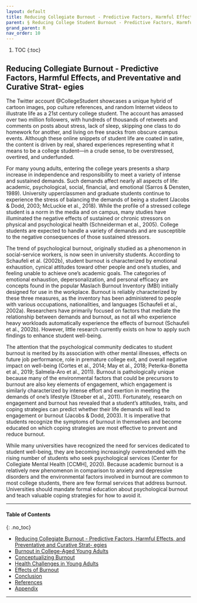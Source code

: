```yaml
---
layout: default
title: Reducing Collegiate Burnout - Predictive Factors, Harmful Effects, and Preventative and Curative Strat- egies 
parent: § Reducing College Student Burnout - Predictive Factors, Harmful Effects, and Preventative Strategies   
grand_parent: R 
nav_order: 10 
---
```

<style>
.dont-break-out {
  /* These are technically the same, but use both */
  overflow-wrap: break-word;
  word-wrap: break-word;

     -ms-word-break: break-all;
  /* This is the dangerous one in WebKit, as it breaks things wherever */
  word-break: break-all;
  /* Instead use this non-standard one: */
  word-break: break-word;
}

.youtube-container {
    position: relative;
    width: 100%;
    height: 0;
    padding-bottom: 56.25%;
}
.youtube-video {
    position: absolute;
    top: 0;
    left: 0;
    width: 100%;
    height: 100%;
}

</style>

<div class="dont-break-out" markdown="1">

1. TOC
{:toc}

## Reducing Collegiate Burnout - Predictive Factors, Harmful Effects, and Preventative and Curative Strat- egies 
The Twitter account @CollegeStudent showcases a unique hybrid of cartoon images, pop culture references, and random Internet videos to illustrate life as a 21st century college student. The account has amassed over two million followers, with hundreds of thousands of retweets and comments on posts about stress, lack of sleep, skipping one class to do homework for another, and living on free snacks from obscure campus events. Although these online snippets of student life are coated in satire, the content is driven by real, shared experiences representing what it means to be a college student—in a crude sense, to be overstressed, overtired, and underfunded.

For many young adults, entering the college years presents a sharp increase in independence and responsibility to meet a variety of intense and sustained demands. Such demands affect nearly all aspects of life: academic, psychological, social, financial, and emotional (Sarros & Densten, 1989). University upperclassmen and graduate students continue to experience the stress of balancing the demands of being a student (Jacobs & Dodd, 2003; McLuckie et al., 2018). While the profile of a stressed college student is a norm in the media and on campus, many studies have illuminated the negative effects of sustained or chronic stressors on physical and psychological health (Schneiderman et al., 2005). College students are expected to handle a variety of demands and are susceptible to the negative consequences of those sustained stressors.

The trend of psychological burnout, originally studied as a phenomenon in social-service workers, is now seen in university students. According to Schaufeli et al. (2002b), student burnout is characterized by emotional exhaustion, cynical attitudes toward other people and one’s studies, and feeling unable to achieve one’s academic goals. The categories of emotional exhaustion, depersonalization, and personal efficacy are concepts found in the popular Maslach Burnout Inventory (MBI) initially designed for use in the workplace. Burnout is reliably characterized by these three measures, as the inventory has been administered to people with various occupations, nationalities, and languages (Schaufeli et al., 2002a). Researchers have primarily focused on factors that mediate the relationship between demands and burnout, as not all who experience heavy workloads automatically experience the effects of burnout (Schaufeli et al., 2002b). However, little research currently exists on how to apply such findings to enhance student well-being.

The attention that the psychological community dedicates to student burnout is merited by its association with other mental illnesses, effects on future job performance, role in premature college exit, and overall negative impact on well-being (Cortes et al., 2014; May et al., 2018; Peterka-Bonetta et al., 2019; Salmela-Aro et al., 2011). Burnout is pathologically unique because many of the environmental factors that could be precursors to burnout are also key elements of engagement, which engagement is similarly characterized by intense effort and exertion in meeting the demands of one’s lifestyle (Stoeber et al., 2011). Fortunately, research on engagement and burnout has revealed that a student’s attitudes, traits, and coping strategies can predict whether their life demands will lead to engagement or burnout (Jacobs & Dodd, 2003). It is imperative that students recognize the symptoms of burnout in themselves and become educated on which coping strategies are most effective to prevent and reduce burnout.

While many universities have recognized the need for services dedicated to student well-being, they are becoming increasingly overextended with the rising number of students who seek psychological services (Center for Collegiate Mental Health [CCMH], 2020). Because academic burnout is a relatively new phenomenon in comparison to anxiety and depressive disorders and the environmental factors involved in burnout are common to most college students, there are few formal services that address burnout. Universities should mandate formal education about psychological burnout and teach valuable coping strategies for how to avoid it.

***

#### Table of Contents
{: .no_toc}

<ul><li> <a href="/docs/R/Reducing-College-Student-Burnout-Predictive-Factors-Harmful-Effects-and-Preventativ-Strategies-1/">Reducing Collegiate Burnout - Predictive Factors, Harmful Effects, and Preventative and Curative Strat- egies</a></li><li> <a href="/docs/R/Reducing-College-Student-Burnout-Predictive-Factors-Harmful-Effects-and-Preventativ-Strategies-2/">Burnout in College-Aged Young Adults</a></li><li> <a href="/docs/R/Reducing-College-Student-Burnout-Predictive-Factors-Harmful-Effects-and-Preventativ-Strategies-3/">Conceptualizing Burnout</a></li><li> <a href="/docs/R/Reducing-College-Student-Burnout-Predictive-Factors-Harmful-Effects-and-Preventativ-Strategies-4/">Health Challenges in Young Adults</a></li><li> <a href="/docs/R/Reducing-College-Student-Burnout-Predictive-Factors-Harmful-Effects-and-Preventativ-Strategies-5/">Effects of Burnout</a></li><li> <a href="/docs/R/Reducing-College-Student-Burnout-Predictive-Factors-Harmful-Effects-and-Preventativ-Strategies-6/">Conclusion</a></li><li> <a href="/docs/R/Reducing-College-Student-Burnout-Predictive-Factors-Harmful-Effects-and-Preventativ-Strategies-7/">References</a></li><li> <a href="/docs/R/Reducing-College-Student-Burnout-Predictive-Factors-Harmful-Effects-and-Preventativ-Strategies-8/">Appendix</a></li></ul>

***

</div>
